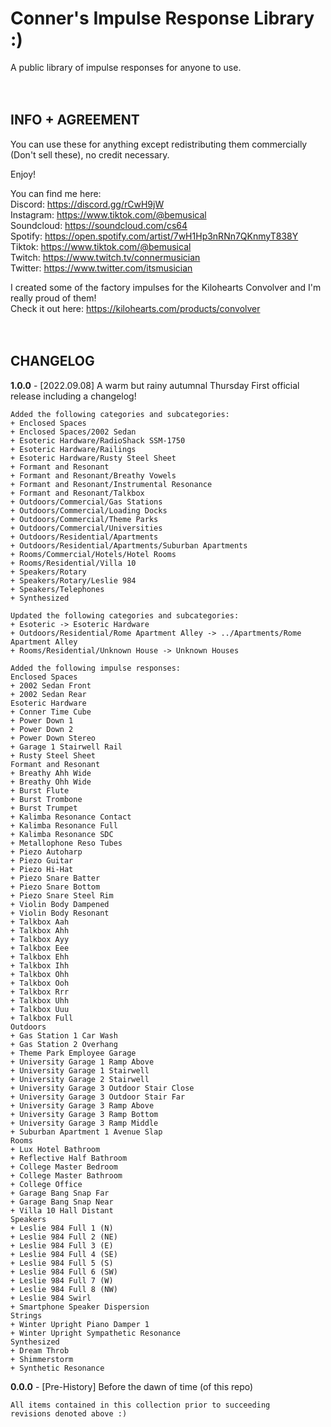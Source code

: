 #	Conner's Impulse Response Library :)
A public library of impulse responses for anyone to use.
<br/><br/><br/>


##        INFO + AGREEMENT
You can use these for anything except redistributing them commercially
(Don't sell these), no credit necessary.
<br/>

Enjoy!
<br/>

You can find me here:<br/>
Discord:	https://discord.gg/rCwH9jW<br/>
Instagram:	https://www.tiktok.com/@bemusical<br/>
Soundcloud:	https://soundcloud.com/cs64<br/>
Spotify:	https://open.spotify.com/artist/7wH1Hp3nRNn7QKnmyT838Y<br/>
Tiktok:		https://www.tiktok.com/@bemusical<br/>
Twitch:		https://www.twitch.tv/connermusician<br/>
Twitter:	https://www.twitter.com/itsmusician<br/>

I created some of the factory impulses for the Kilohearts Convolver
and I'm really proud of them!
<br/>
Check it out here: https://kilohearts.com/products/convolver
<br/><br/><br/>


##            CHANGELOG

**1.0.0** - [2022.09.08] A warm but rainy autumnal Thursday
	First official release including a changelog!
<br/>

	Added the following categories and subcategories:
	+ Enclosed Spaces
	+ Enclosed Spaces/2002 Sedan
	+ Esoteric Hardware/RadioShack SSM-1750
	+ Esoteric Hardware/Railings
	+ Esoteric Hardware/Rusty Steel Sheet
	+ Formant and Resonant
	+ Formant and Resonant/Breathy Vowels
	+ Formant and Resonant/Instrumental Resonance
	+ Formant and Resonant/Talkbox
	+ Outdoors/Commercial/Gas Stations
	+ Outdoors/Commercial/Loading Docks
	+ Outdoors/Commercial/Theme Parks
	+ Outdoors/Commercial/Universities
	+ Outdoors/Residential/Apartments
	+ Outdoors/Residential/Apartments/Suburban Apartments
	+ Rooms/Commercial/Hotels/Hotel Rooms
	+ Rooms/Residential/Villa 10
	+ Speakers/Rotary
	+ Speakers/Rotary/Leslie 984
	+ Speakers/Telephones
	+ Synthesized
	
	Updated the following categories and subcategories:
	+ Esoteric -> Esoteric Hardware
	+ Outdoors/Residential/Rome Apartment Alley -> ../Apartments/Rome Apartment Alley
	+ Rooms/Residential/Unknown House -> Unknown Houses
	
	Added the following impulse responses:
	Enclosed Spaces
	+ 2002 Sedan Front
	+ 2002 Sedan Rear
	Esoteric Hardware
	+ Conner Time Cube
	+ Power Down 1
	+ Power Down 2
	+ Power Down Stereo
	+ Garage 1 Stairwell Rail
	+ Rusty Steel Sheet
	Formant and Resonant
	+ Breathy Ahh Wide
	+ Breathy Ohh Wide
	+ Burst Flute
	+ Burst Trombone
	+ Burst Trumpet
	+ Kalimba Resonance Contact
	+ Kalimba Resonance Full
	+ Kalimba Resonance SDC
	+ Metallophone Reso Tubes
	+ Piezo Autoharp
	+ Piezo Guitar
	+ Piezo Hi-Hat
	+ Piezo Snare Batter
	+ Piezo Snare Bottom
	+ Piezo Snare Steel Rim
	+ Violin Body Dampened
	+ Violin Body Resonant
	+ Talkbox Aah
	+ Talkbox Ahh
	+ Talkbox Ayy
	+ Talkbox Eee
	+ Talkbox Ehh
	+ Talkbox Ihh
	+ Talkbox Ohh
	+ Talkbox Ooh
	+ Talkbox Rrr
	+ Talkbox Uhh
	+ Talkbox Uuu
	+ Talkbox Full
	Outdoors
	+ Gas Station 1 Car Wash
	+ Gas Station 2 Overhang
	+ Theme Park Employee Garage
	+ University Garage 1 Ramp Above
	+ University Garage 1 Stairwell
	+ University Garage 2 Stairwell
	+ University Garage 3 Outdoor Stair Close
	+ University Garage 3 Outdoor Stair Far
	+ University Garage 3 Ramp Above
	+ University Garage 3 Ramp Bottom
	+ University Garage 3 Ramp Middle
	+ Suburban Apartment 1 Avenue Slap
	Rooms
	+ Lux Hotel Bathroom
	+ Reflective Half Bathroom
	+ College Master Bedroom
	+ College Master Bathroom
	+ College Office
	+ Garage Bang Snap Far
	+ Garage Bang Snap Near
	+ Villa 10 Hall Distant
	Speakers
	+ Leslie 984 Full 1 (N)
	+ Leslie 984 Full 2 (NE)
	+ Leslie 984 Full 3 (E)
	+ Leslie 984 Full 4 (SE)
	+ Leslie 984 Full 5 (S)
	+ Leslie 984 Full 6 (SW)
	+ Leslie 984 Full 7 (W)
	+ Leslie 984 Full 8 (NW)
	+ Leslie 984 Swirl
	+ Smartphone Speaker Dispersion
	Strings
	+ Winter Upright Piano Damper 1
	+ Winter Upright Sympathetic Resonance
	Synthesized
	+ Dream Throb
	+ Shimmerstorm
	+ Synthetic Resonance



**0.0.0** - [Pre-History] Before the dawn of time (of this repo)
<br/>

	All items contained in this collection prior to succeeding
	revisions denoted above :)
